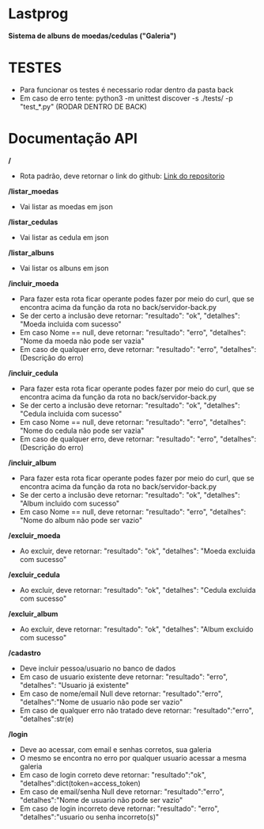 # Lastprog
**Sistema de albuns de moedas/cedulas ("Galeria")**

# TESTES

- Para funcionar os testes é necessario rodar dentro da pasta back
- Em caso de erro tente: python3 -m unittest discover -s ./tests/ -p "test_*.py" (RODAR DENTRO DE BACK)

# Documentação API

**/**
- Rota padrão, deve retornar o link do github: [Link do repositorio](https://github.com/SamuelCandido/lastprog)

**/listar_moedas**
- Vai listar as moedas em json

**/listar_cedulas**
- Vai listar as cedula em json

**/listar_albuns**
- Vai listar os albuns em json

**/incluir_moeda**
- Para fazer esta rota ficar operante podes fazer por meio do curl, que se encontra acima da função da rota no back/servidor-back.py
- Se der certo a inclusão deve retornar: "resultado": "ok",  "detalhes": "Moeda incluida com sucesso"
- Em caso Nome == null, deve retornar: "resultado": "erro",  "detalhes": "Nome da moeda não pode ser vazia"
- Em caso de qualquer erro, deve retornar: "resultado": "erro",  "detalhes": (Descrição do erro)

**/incluir_cedula**
- Para fazer esta rota ficar operante podes fazer por meio do curl, que se encontra acima da função da rota no back/servidor-back.py
- Se der certo a inclusão deve retornar: "resultado": "ok",  "detalhes": "Cedula incluida com sucesso"
- Em caso Nome == null, deve retornar: "resultado": "erro",  "detalhes": "Nome do cedula não pode ser vazia"
- Em caso de qualquer erro, deve retornar: "resultado": "erro",  "detalhes": (Descrição do erro)

**/incluir_album**
- Para fazer esta rota ficar operante podes fazer por meio do curl, que se encontra acima da função da rota no back/servidor-back.py
- Se der certo a inclusão deve retornar: "resultado": "ok",  "detalhes": "Album incluido com sucesso"
- Em caso Nome == null, deve retornar: "resultado": "erro",  "detalhes": "Nome do album não pode ser vazio"

**/excluir_moeda**
- Ao excluir, deve retornar: "resultado": "ok", "detalhes": "Moeda excluida com sucesso"

**/excluir_cedula**
- Ao excluir, deve retornar: "resultado": "ok", "detalhes": "Cedula excluida com sucesso"

**/excluir_album**
- Ao excluir, deve retornar: "resultado": "ok", "detalhes": "Album excluido com sucesso"

**/cadastro**
- Deve incluir pessoa/usuario no banco de dados
- Em caso de usuario existente deve retornar: "resultado": "erro", "detalhes": "Usuario já existente"
- Em caso de nome/email Null deve retornar: "resultado":"erro", "detalhes":"Nome de usuario não pode ser vazio"
- Em caso de qualquer erro não tratado deve retornar: "resultado":"erro", "detalhes":str(e)

**/login**
- Deve ao acessar, com email e senhas corretos, sua galeria
- O mesmo se encontra no erro por qualquer usuario acessar a mesma galeria
- Em caso de login correto deve retornar: "resultado":"ok", "detalhes":dict(token=access_token)
- Em caso de email/senha Null deve retornar: "resultado":"erro", "detalhes":"Nome de usuario não pode ser vazio"
- Em caso de login incorreto deve retornar: "resultado": "erro", "detalhes":"usuario ou senha incorreto(s)"


